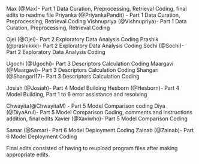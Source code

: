 Max (@Max)- Part 1 Data Curation, Preprocessing, Retrieval  Coding, final edits to readme file
Priyanka (@PriyankaPandit) - Part 1 Data Curation, Preprocessing, Retrieval  Coding
Vishnupriya (@Vishnupriya)- Part 1 Data Curation, Preprocessing, Retrieval Coding

Ojei (@Ojei)- Part 2 Exploratory Data Analysis Coding
Prashik (@prashikkk)- Part 2 Exploratory Data Analysis Coding
Sochi (@Sochi)- Part 2 Exploratory Data Analysis Coding

Ugochi (@Ugochi)- Part 3 Descriptors Calculation Coding
Maargavi (@Maargavi)- Part 3 Descriptors Calculation Coding
Shangari (@Shangari17)- Part 3 Descriptors Calculation Coding

Josiah (@Josiah)- Part 4 Model Building
Hesborn (@Hesborn)- Part 4 Model Building, Part 1 to 6 error assistance and resolving

Chwayita(@ChwayitaM) - Part 5 Model Comparison coding
Diya (@DiyaArul)- Part 5 Model Comparison Coding, comments and instructions addition, final edits
Xavier (@Xaviwho)- Part 5 Model Comparison Coding

Samar (@Samar)- Part 6 Model Deployment Coding
Zainab (@Zainab)- Part 6 Model Deployment Coding

Final edits consisted of having to reupload program files after making appropriate edits.
